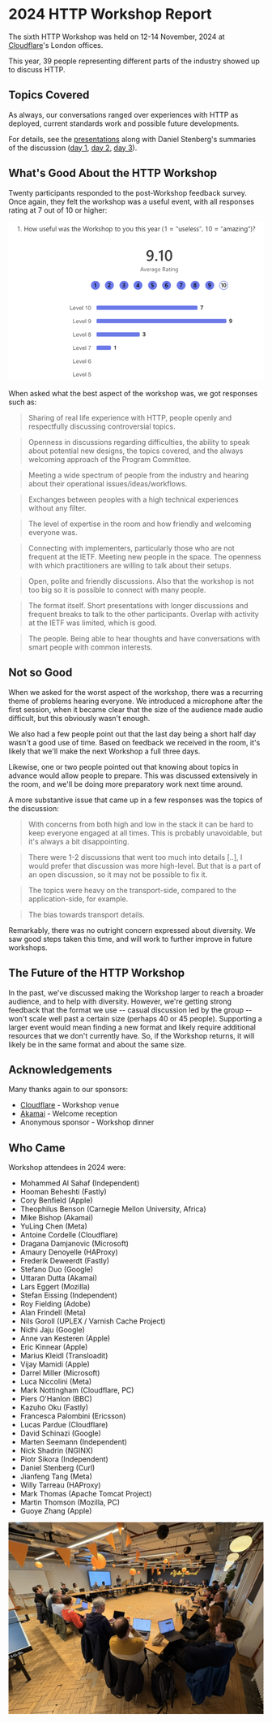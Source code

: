# 2024 HTTP Workshop Report

The sixth HTTP Workshop was held on 12-14 November, 2024 at [Cloudflare](https://cloudflare.com/)'s London offices.

This year, 39 people representing different parts of the industry showed up to discuss HTTP.


## Topics Covered

As always, our conversations ranged over experiences with HTTP as deployed, current standards work and possible future developments.

For details, see the [presentations](talks/) along with Daniel Stenberg's summaries of the discussion ([day 1](https://daniel.haxx.se/blog/2024/11/13/the-2024-http-workshop/), [day 2](https://daniel.haxx.se/blog/2024/11/13/the-2024-workshop-day-two/), [day 3](https://daniel.haxx.se/blog/2024/11/14/workshop-season-six-episode-three/)).


## What's Good About the HTTP Workshop

Twenty participants responded to the post-Workshop feedback survey. Once again, they felt the workshop was a useful event, with all responses rating at 7 out of 10 or higher:

![Chart of survey results](asset/q1.png)

When asked what the best aspect of the workshop was, we got responses such as:

> Sharing of real life experience with HTTP, people openly and respectfully discussing controversial topics.

> Openness in discussions regarding difficulties, the ability to speak about potential new designs, the topics covered, and the always welcoming approach of the Program Committee.

> Meeting a wide spectrum of people from the industry and hearing about their operational issues/ideas/workflows.

> Exchanges between peoples with a high technical experiences without any filter.

> The level of expertise in the room and how friendly and welcoming everyone was.

> Connecting with implementers, particularly those who are not frequent at the IETF. Meeting new people in the space. The openness with which practitioners are willing to talk about their setups.

> Open, polite and friendly discussions. Also that the workshop is not too big so it is possible to connect with many people.

> The format itself. Short presentations with longer discussions and frequent breaks to talk to the other participants. Overlap with activity at the IETF was limited, which is good.

> The people. Being able to hear thoughts and have conversations with smart people with common interests.

## Not so Good

When we asked for the worst aspect of the workshop, there was a recurring theme of problems hearing everyone. We introduced a microphone after the first session, when it became clear that the size of the audience made audio difficult, but this obviously wasn't enough.

We also had a few people point out that the last day being a short half day wasn't a good use of time. Based on feedback we received in the room, it's likely that we'll make the next Workshop a full three days.

Likewise, one or two people pointed out that knowing about topics in advance would allow people to prepare. This was discussed extensively in the room, and we'll be doing more preparatory work next time around.

A more substantive issue that came up in a few responses was the topics of the discussion:

> With concerns from both high and low in the stack it can be hard to keep everyone engaged at all times. This is probably unavoidable, but it's always a bit disappointing.

> There were 1-2 discussions that went too much into details [..], I would prefer that discussion was more high-level. But that is a part of an open discussion, so it may not be possible to fix it.

> The topics were heavy on the transport-side, compared to the application-side, for example.

> The bias towards transport details.

Remarkably, there was no outright concern expressed about diversity. We saw good steps taken this time, and will work to further improve in future workshops.


## The Future of the HTTP Workshop

In the past, we've discussed making the Workshop larger to reach a broader audience, and to help with diversity. However, we're getting strong feedback that the format we use -- casual discussion led by the group -- won't scale well past a certain size (perhaps 40 or 45 people). Supporting a larger event would mean finding a new format and likely require additional resources that we don't currently have. So, if the Workshop returns, it will likely be in the same format and about the same size.


## Acknowledgements

Many thanks again to our sponsors:

* [Cloudflare](https://cloudflare.com/) - Workshop venue
* [Akamai](https://akamai.com/) - Welcome reception
* Anonymous sponsor - Workshop dinner


## Who Came

Workshop attendees in 2024 were:

* Mohammed Al Sahaf (Independent)
* Hooman Beheshti (Fastly)
* Cory Benfield (Apple)
* Theophilus Benson (Carnegie Mellon University, Africa)
* Mike Bishop (Akamai)
* YuLing Chen (Meta)
* Antoine Cordelle (Cloudflare)
* Dragana Damjanovic (Microsoft)
* Amaury Denoyelle (HAProxy)
* Frederik Deweerdt (Fastly)
* Stefano Duo (Google)
* Uttaran Dutta (Akamai)
* Lars Eggert (Mozilla)
* Stefan Eissing (Independent)
* Roy Fielding (Adobe)
* Alan Frindell (Meta)
* Nils Goroll (UPLEX / Varnish Cache Project)
* Nidhi Jaju (Google)
* Anne van Kesteren (Apple)
* Eric Kinnear (Apple)
* Marius Kleidl (Transloadit)
* Vijay Mamidi (Apple)
* Darrel Miller (Microsoft)
* Luca Niccolini (Meta)
* Mark Nottingham (Cloudflare, PC)
* Piers O'Hanlon (BBC)
* Kazuho Oku (Fastly)
* Francesca Palombini (Ericsson)
* Lucas Pardue (Cloudflare)
* David Schinazi (Google)
* Marten Seemann (Independent)
* Nick Shadrin (NGINX)
* Piotr Sikora (Independent)
* Daniel Stenberg (Curl)
* Jianfeng Tang (Meta)
* Willy Tarreau (HAProxy)
* Mark Thomas (Apache Tomcat Project)
* Martin Thomson (Mozilla, PC)
* Guoye Zhang (Apple)



![Photo of the 2024 HTTP Workshop](asset/workshop.jpeg)

